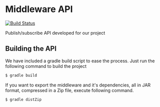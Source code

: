 # Middleware API

[![Build Status](https://travis-ci.org/POPBL-6/middleware.svg?branch=master)](https://travis-ci.org/POPBL-6/middleware)

Publish/subscribe API developed for our project

## Building the API
We have included a gradle build script to ease the process.
Just run the following command to build the project
```sh
$ gradle build
```

If you want to export the middleware and it's dependencies, all in JAR format, compressed in a Zip file, execute following command.
```sh
$ gradle distZip
```

